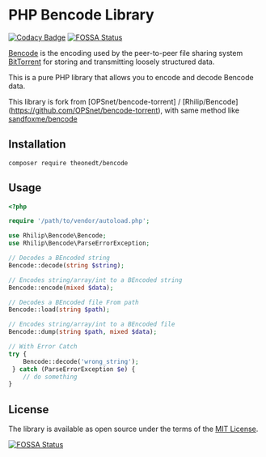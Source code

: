 # PHP Bencode Library
[![Codacy Badge](https://api.codacy.com/project/badge/Grade/14bb9525a5a343079e45d9501dac1b4c)](https://app.codacy.com/manual/rhilipruan/Bencode?utm_source=github.com&utm_medium=referral&utm_content=Rhilip/Bencode&utm_campaign=Badge_Grade_Dashboard)
[![FOSSA Status](https://app.fossa.io/api/projects/git%2Bgithub.com%2FRhilip%2FBencode.svg?type=shield)](https://app.fossa.io/projects/git%2Bgithub.com%2FRhilip%2FBencode?ref=badge_shield)


[Bencode](https://en.wikipedia.org/wiki/Bencode) is the encoding used by the peer-to-peer file sharing system
[BitTorrent](https://opensource.org/licenses/MIT) for storing and transmitting loosely structured data.

This is a pure PHP library that allows you to encode and decode Bencode data.

This library is fork from [OPSnet/bencode-torrent] / [Rhilip/Bencode] (https://github.com/OPSnet/bencode-torrent),
with same method like [sandfoxme/bencode](https://github.com/sandfoxme/bencode)

## Installation

```shell script
composer require theonedt/bencode
```

## Usage

```php
<?php

require '/path/to/vendor/autoload.php';

use Rhilip\Bencode\Bencode;
use Rhilip\Bencode\ParseErrorException;

// Decodes a BEncoded string
Bencode::decode(string $string);

// Encodes string/array/int to a BEncoded string
Bencode::encode(mixed $data);

// Decodes a BEncoded file From path
Bencode::load(string $path); 

// Encodes string/array/int to a BEncoded file
Bencode::dump(string $path, mixed $data); 

// With Error Catch
try {
    Bencode::decode('wrong_string');
 } catch (ParseErrorException $e) {
    // do something
} 
```

## License

The library is available as open source under the terms of the [MIT License](https://opensource.org/licenses/MIT).

[![FOSSA Status](https://app.fossa.io/api/projects/git%2Bgithub.com%2FRhilip%2FBencode.svg?type=large)](https://app.fossa.io/projects/git%2Bgithub.com%2FRhilip%2FBencode?ref=badge_large)